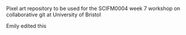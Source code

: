 Pixel art repository to be used for the SCIFM0004 week 7 workshop on collaborative git at University of Bristol

Emily edited this

